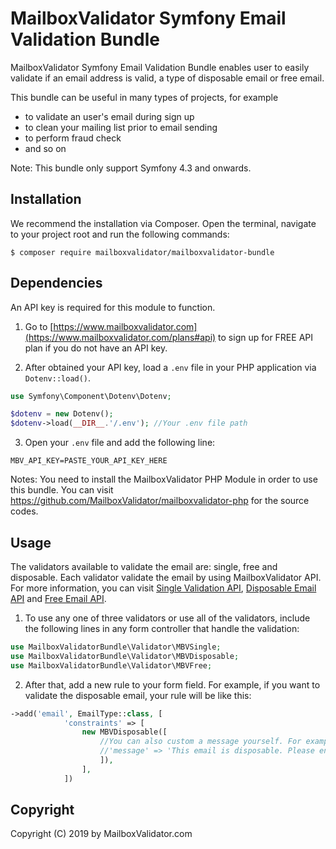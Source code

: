 # MailboxValidator Symfony Email Validation Bundle

MailboxValidator Symfony Email Validation Bundle enables user to easily validate if an email address is valid, a type of disposable email or free email.

This bundle can be useful in many types of projects, for example

 - to validate an user's email during sign up
 - to clean your mailing list prior to email sending
 - to perform fraud check
 - and so on

Note: This bundle only support Symfony 4.3 and onwards.

## Installation

We recommend the installation via Composer. Open the terminal, navigate to your project root and run the following commands:

```console
$ composer require mailboxvalidator/mailboxvalidator-bundle
```

## Dependencies

An API key is required for this module to function.

1. Go to [https://www.mailboxvalidator.com](https://www.mailboxvalidator.com/plans#api) to sign up for FREE API plan if you do not have an API key.

2. After obtained your API key, load a ``.env`` file in your PHP application via ``Dotenv::load()``.

```php
use Symfony\Component\Dotenv\Dotenv;

$dotenv = new Dotenv();
$dotenv->load(__DIR__.'/.env'); //Your .env file path
```

3. Open your ``.env`` file and add the following line:

```
MBV_API_KEY=PASTE_YOUR_API_KEY_HERE
```

Notes: You need to install the MailboxValidator PHP Module in order to use this bundle. You can visit https://github.com/MailboxValidator/mailboxvalidator-php for the source codes.

## Usage

The validators available to validate the email are: single, free and disposable. Each validator validate the email by using MailboxValidator API. For more information, you can visit [Single Validation API](https://www.mailboxvalidator.com/api-single-validation), [Disposable Email API](https://www.mailboxvalidator.com/api-email-disposable) and [Free Email API](https://www.mailboxvalidator.com/api-email-free). 

1. To use any one of three validators or use all of the validators, include the following lines in any form controller that handle the validation:

```php
use MailboxValidatorBundle\Validator\MBVSingle;
use MailboxValidatorBundle\Validator\MBVDisposable;
use MailboxValidatorBundle\Validator\MBVFree;
```

2. After that, add a new rule to your form field. For example, if you want to validate the disposable email, your rule will be like this:

```php
->add('email', EmailType::class, [
			'constraints' => [
				new MBVDisposable([
					//You can also custom a message yourself. For example,
					//'message' => 'This email is disposable. Please enter another email again.',
					]),
				],
			])
```



## Copyright

Copyright (C) 2019 by MailboxValidator.com
